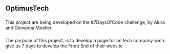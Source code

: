 ## OptimusTech

###

This project are being developed on the #7DaysOfCode challenge, by Alura and Giovanna Moeller

###

The purpose of this project, is to develop a page for an tech company wich give us 7 days to develop the Front End of their website